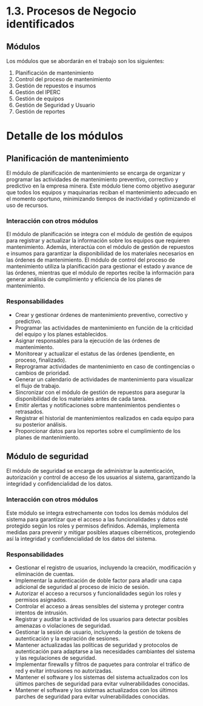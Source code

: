 # 1.3. Procesos de Negocio identificados

## Módulos
Los módulos que se abordarán en el trabajo son los siguientes:

1. Planificación de mantenimiento  
2. Control del proceso de mantenimiento  
3. Gestión de repuestos e insumos 
4. Gestión del IPERC 
5. Gestión de equipos
6. Gestión de Seguridad y Usuario
7. Gestión de reportes

# Detalle de los módulos

## Planificación de mantenimiento

El módulo de planificación de mantenimiento se encarga de organizar y programar las actividades de mantenimiento preventivo, correctivo y predictivo en la empresa minera. Este módulo tiene como objetivo asegurar que todos los equipos y maquinarias reciban el mantenimiento adecuado en el momento oportuno, minimizando tiempos de inactividad y optimizando el uso de recursos.

### Interacción con otros módulos
El módulo de planificación se integra con el módulo de gestión de equipos para registrar y actualizar la información sobre los equipos que requieren mantenimiento. Además, interactúa con el módulo de gestión de repuestos e insumos para garantizar la disponibilidad de los materiales necesarios en las órdenes de mantenimiento. El módulo de control del proceso de mantenimiento utiliza la planificación para gestionar el estado y avance de las órdenes, mientras que el módulo de reportes recibe la información para generar análisis de cumplimiento y eficiencia de los planes de mantenimiento.

### Responsabilidades
- Crear y gestionar órdenes de mantenimiento preventivo, correctivo y predictivo.
- Programar las actividades de mantenimiento en función de la criticidad del equipo y los planes establecidos.
- Asignar responsables para la ejecución de las órdenes de mantenimiento.
- Monitorear y actualizar el estatus de las órdenes (pendiente, en proceso, finalizado).
- Reprogramar actividades de mantenimiento en caso de contingencias o cambios de prioridad.
- Generar un calendario de actividades de mantenimiento para visualizar el flujo de trabajo.
- Sincronizar con el módulo de gestión de repuestos para asegurar la disponibilidad de los materiales antes de cada tarea.
- Emitir alertas y notificaciones sobre mantenimientos pendientes o retrasados.
- Registrar el historial de mantenimientos realizados en cada equipo para su posterior análisis.
- Proporcionar datos para los reportes sobre el cumplimiento de los planes de mantenimiento.

## Módulo de seguridad

El módulo de seguridad se encarga de administrar la autenticación, autorización y control de acceso de los usuarios al sistema, garantizando la integridad y confidencialidad de los datos.

### Interacción con otros módulos

Este módulo se integra estrechamente con todos los demás módulos del sistema para garantizar que el acceso a las funcionalidades y datos esté protegido según los roles y permisos definidos. Además, implementa medidas para prevenir y mitigar posibles ataques cibernéticos, protegiendo así la integridad y confidencialidad de los datos del sistema.

### Responsabilidades

- Gestionar el registro de usuarios, incluyendo la creación, modificación y eliminación de cuentas.
- Implementar la autenticación de doble factor para añadir una capa adicional de seguridad al proceso de inicio de sesión.
- Autorizar el acceso a recursos y funcionalidades según los roles y permisos asignados.
- Controlar el acceso a áreas sensibles del sistema y proteger contra intentos de intrusión.
- Registrar y auditar la actividad de los usuarios para detectar posibles amenazas o violaciones de seguridad.
- Gestionar la sesión de usuario, incluyendo la gestión de tokens de autenticación y la expiración de sesiones.
- Mantener actualizadas las políticas de seguridad y protocolos de autenticación para adaptarse a las necesidades cambiantes del sistema y las regulaciones de seguridad.
- Implementar firewalls y filtros de paquetes para controlar el tráfico de red y evitar intrusiones no autorizadas.
- Mantener el software y los sistemas del sistema actualizados con los últimos parches de seguridad para evitar vulnerabilidades conocidas.
- Mantener el software y los sistemas actualizados con los últimos parches de seguridad para evitar vulnerabilidades conocidas.